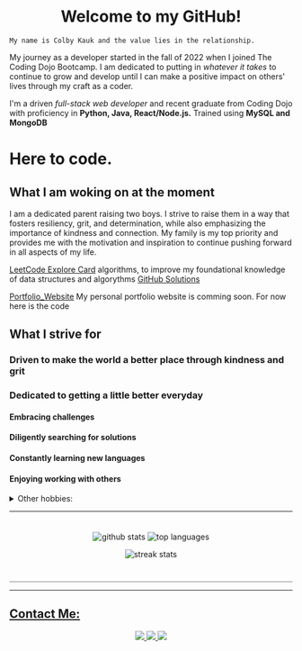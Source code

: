 <h1 align="center"> 
Welcome to my GitHub!</h1>

<p align = "center">

    My name is Colby Kauk and the value lies in the relationship.

My journey as a developer started in the fall of 2022 when I joined The Coding Dojo Bootcamp. I am dedicated to putting in *whatever it takes* to continue to grow and develop until I can make a positive impact on others' lives through my craft as a coder. 
    
I'm a driven *full-stack web developer* and recent graduate from Coding Dojo with proficiency in __Python, Java, React/Node.js.__ Trained using __MySQL and MongoDB__

# Here to code. 
    
## What I am woking on at the moment

I am a dedicated parent raising two boys. I strive to raise them in a way that fosters resiliency, grit, and determination, while also emphasizing the importance of kindness and connection. My family is my top priority and provides me with the motivation and inspiration to continue pushing forward in all aspects of my life.
    
[LeetCode Explore Card](https://leetcode.com/s3mi0tics/) algorithms, to improve my foundational knowledge of data structures and algorythms
[GitHub Solutions](https://github.com/s3mi0tics/LeetCode_Explore_Cards)
    
[Portfolio_Website](https://github.com/s3mi0tics/Portfolio_Website) My personal portfolio website is comming soon. For now here is the code

## What I strive for
    
### Driven to make the world a better place through kindness and grit
### Dedicated to getting a little better everyday
#### Embracing challenges
#### Diligently searching for solutions
#### Constantly learning new languages
#### Enjoying working with others

<details>
<summary>Other hobbies:
</summary>
<br> 

- Handstands 
- Juggling
- Spinning poi
- Playing music, specifically the Brazilian pandeiro and samba
- Personal fitness: HIIT, HOT ROOM, BARRY'S, PELOTON
- Listening to books and learning about how the human brain functions. Particularly interested in its biases and shortcomings.
</details>

<hr />

<p align="center" style="padding-top: 20px">
    <img align="center" src="https://github-readme-stats.vercel.app/api?username=s3mi0tics&show_icons=true&theme=merko&line_height=27" alt="github stats" />
    <img align="center" src="https://github-readme-stats.vercel.app/api/top-langs/?username=s3mi0tics&theme=merko&hide=html,css,shell"  alt="top languages" />
</p>
<p align="center" style="border-bottom: 1px solid gray; padding-bottom: 40px"> 
<img src="https://github-readme-streak-stats.herokuapp.com/?user=s3mi0tics&show_icons=true&locale=en&layout=compact&theme=merko&line_height=0" alt="streak stats" /> 
</p>

<hr /> 
<h2 style="text-decoration: underline">Contact Me:</h2>
<p align ="center">
    <a href="mailto:colby.kauk@gmail.com?subject=Hello from your GitHub page!" target="_blank" rel="noopener noreferrer">
    <img src="https://img.shields.io/badge/-GMAIL-FFFFFF?style=for-the-badge&logo=gmail&logoColor=E45139"/>
    </a>
    <a href="https://www.linkedin.com/in/colby-kauk/" target="_blank" rel="noopener noreferrer"><img src="https://img.shields.io/badge/-LinkedIn-333333?style=for-the-badge&logo=linkedin&logoColor=0A66C2"/>
    </a>
    <a href="https://discordapp.com/users/796608485437210694" target="_blank" rel="noopener noreferrer"><img src="https://img.shields.io/badge/-DISCORD-444444?style=for-the-badge&logo=discord&logoColor=7289DA"/>
    </a>
</p>
